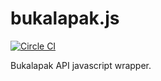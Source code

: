 # bukalapak.js

[![Circle CI](https://circleci.com/gh/bukalapak/bukalapak.js.svg?style=shield)](https://circleci.com/gh/bukalapak/bukalapak.js)

Bukalapak API javascript wrapper.

